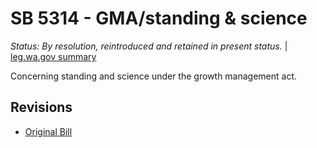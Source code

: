 # SB 5314 - GMA/standing & science
*Status: By resolution, reintroduced and retained in present status.* | [leg.wa.gov summary](https://app.leg.wa.gov/billsummary?BillNumber=5314&Year=2021)

Concerning standing and science under the growth management act.

## Revisions
* [Original Bill](1/)